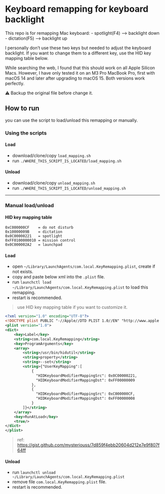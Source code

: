 # Keyboard remapping for keyboard backlight
This repo is for remapping Mac keyboard:
	- spotlight(F4) --> backlight down
	- dictation(F5) --> backlight up

I personally don’t use these two keys but needed to adjust the keyboard backlight. If you want to change them to a different key, use the HID key mapping table below.

While searching the web, I found that this should work on all Apple Silicon Macs. However, I have only tested it on an  M3 Pro MacBook Pro, first with macOS 14 and later after upgrading to macOS 15. Both versions work perfectly.

⚠️ Backup the original file before change it.

## How to run
you can use the script to load/unload this remapping or manually.

### Using the scripts
#### Load
- download/clone/copy `load_mapping.sh`
- run `./WHERE_THIS_SCRIPT_IS_LOCATED/load_mapping.sh`

#### Unload
- download/clone/copy `unload_mapping.sh`
- run `./WHERE_THIS_SCRIPT_IS_LOCATED/unload_mapping.sh`
---

### Manual load/unload

#### HID key mapping table
```
0xC000000CF    = do not disturb
0x10000009B    = dictation
0x0C00000221   = spotlight
0xFF0100000010 = mission control
0x0C000002A2   = launchpad
```

#### Load
 - open `~/Library/LaunchAgents/com.local.KeyRemapping.plist`, create if not exists.
- copy and paste below xml into the `.plist` file.
- run `launchctl load ~/Library/LaunchAgents/com.local.KeyRemapping.plist` to load this remapping.
- restart is recommended.

> use HID key mapping table if you want to customize it.
```xml
<?xml version="1.0" encoding="UTF-8"?>
<!DOCTYPE plist PUBLIC "-//Apple//DTD PLIST 1.0//EN" "http://www.apple.com/DTDs/PropertyList-1.0.dtd">
<plist version="1.0">
<dict>
    <key>Label</key>
    <string>com.local.KeyRemapping</string>
    <key>ProgramArguments</key>
    <array>
        <string>/usr/bin/hidutil</string>
        <string>property</string>
        <string>--set</string>
        <string>{"UserKeyMapping":[
            {
              "HIDKeyboardModifierMappingSrc": 0x0C00000221,
              "HIDKeyboardModifierMappingDst": 0xFF00000009
            },
            {
              "HIDKeyboardModifierMappingSrc": 0xC000000CF,
              "HIDKeyboardModifierMappingDst": 0xFF00000008
            }
        ]}</string>
    </array>
    <key>RunAtLoad</key>
    <true/>
</dict>
</plist>
```
> ref: https://gist.github.com/mysteriouss/7d859f4ebb20604d212e7e9f807f64ff

#### Unload
- run `launchctl unload ~/Library/LaunchAgents/com.local.KeyRemapping.plist`
- remove file `com.local.KeyRemapping.plist` file.
- restart is recommended.
